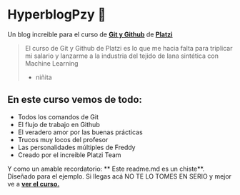 # HyperblogPzy 💚
Un blog increible para el curso de [**Git y Github**](https://platzi.com/cursos/gitgithub/ "Git y Github") de [**Platzi**](https://platzi.com/ "Platzi")
>El curso de Git y Github de Platzi es lo que me hacia falta para triplicar mi salario y lanzarme a la industria del tejido de lana sintética con Machine Learning
> - niñita

## En este curso vemos de todo:
* Todos los comandos de Git
* El flujo de trabajo en Github
* El veradero amor por las buenas prácticas
* Trucos muy locos del profesor
* Las personalidades múltiples de Freddy
* Creado por el increible Platzi Team

Y como un amable recordatorio: ** Este readme.md es un chiste**. Diseñado para el ejemplo. Si llegas acá NO TE LO TOMES EN SERIO y mejor ve a [**ver el curso.**](https://platzi.com/cursos/gitgithub/ "ver el curso.")
